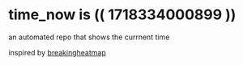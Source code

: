 # time_now is (( 1718334000899 ))

an automated repo that shows the currnent time

inspired by [breakingheatmap](https://github.com/breakingheatmap/breakingheatmap)